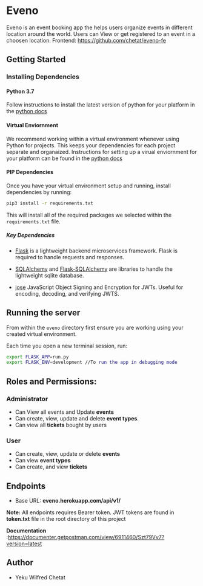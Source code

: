 # Eveno
Eveno is an event booking app the helps users organize events in different location around the world. Users can View or get registered to an event in a choosen location.
Frontend: https://github.com/chetat/eveno-fe
## Getting Started

### Installing Dependencies

#### Python 3.7

Follow instructions to install the latest version of python for your platform in the [python docs](https://docs.python.org/3/using/unix.html#getting-and-installing-the-latest-version-of-python)

#### Virtual Enviornment

We recommend working within a virtual environment whenever using Python for projects. This keeps your dependencies for each project separate and organaized. Instructions for setting up a virual enviornment for your platform can be found in the [python docs](https://packaging.python.org/guides/installing-using-pip-and-virtual-environments/)

#### PIP Dependencies

Once you have your virtual environment setup and running, install dependencies by running:

```bash
pip3 install -r requirements.txt
```

This will install all of the required packages we selected within the `requirements.txt` file.

##### Key Dependencies

- [Flask](http://flask.pocoo.org/)  is a lightweight backend microservices framework. Flask is required to handle requests and responses.

- [SQLAlchemy](https://www.sqlalchemy.org/) and [Flask-SQLAlchemy](https://flask-sqlalchemy.palletsprojects.com/en/2.x/) are libraries to handle the lightweight sqlite database. 
- [jose](https://python-jose.readthedocs.io/en/latest/) JavaScript Object Signing and Encryption for JWTs. Useful for encoding, decoding, and verifying JWTS.

## Running the server

From within the `eveno` directory first ensure you are working using your created virtual environment.

Each time you open a new terminal session, run:


```bash
export FLASK_APP=run.py 
export FLASK_ENV=development //To run the app in debugging mode 
```

## Roles and Permissions:
### Administrator
- Can View all events and Update **events**
- Can create, view, update and delete **event types**.
- Can view all **tickets** bought by users

### User
- Can create, view, update or delete **events**
- Can view **event types**
- Can create, and view **tickets**

## Endpoints
- Base URL: **eveno.herokuapp.com/api/v1/**

**Note:** All endpoints requires Bearer token. JWT tokens are found in **token.txt** file in the root directory of this project

**Documentation** :https://documenter.getpostman.com/view/6911460/Szt79Vv7?version=latest
## Author
- Yeku Wilfred Chetat
